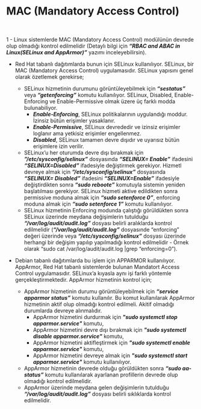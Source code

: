 <h1> MAC (Mandatory Access Control) </h1>
</br>

1 - Linux sistemlerde MAC (Mandatory Access Control) modülünün devrede olup olmadığı kontrol edilmelidir (Detaylı bilgi için ***“RBAC and ABAC in Linux(SELinux and AppArmor)”*** yazımı inceleyebilirsin).

*	Red Hat tabanlı dağıtımlarda bunun için SELinux kullanılıyor. SELinux, bir MAC (Mandatory Access Control) uygulamasıdır. SELinux yapısını genel olarak özetlemek gerekirse;
    - SELinux hizmetinin durumunu görüntüleyebilmek için ***“sestatus”*** veya ***“getenforcing”*** komutu kullanılıyor. SELinux, Disabled, Enable-Enforcing ve Enable-Permissive olmak üzere üç farklı modda bulunabiliyor. 
      -	***Enable-Enforcing***, SELinux politikalarının uygulandığı moddur. İzinsiz bütün erişimler yasaklanır.
      -	***Enable-Permissive***, SELinux devrededir ve izinsiz erişimler loglanır ama yetkisiz erişimler engellenmez. 
      -	***Disabled***, SELinux tamamen devre dışıdır ve uyarısız bütün erişimlere izin verilir.
    -	SELinux’u her oturumda devre dışı bırakmak için ***”/etc/sysconfig/selinux”*** dosyasında ***“SELINUX= Enable”*** ifadesini ***“SELINUX=Disabled”*** ifadesiyle değiştirmek gerekiyor. Hizmetl devreye almak için ***”/etc/sysconfig/selinux”*** dosyasında ***“SELINUX= Disabled”*** ifadesini ***“SELINUX=Enable”*** ifadesiyle değiştirdikten sonra ***“sudo reboote”*** komutuyla sistemin yeniden başlatılması gerekiyor. SELinux hizmeti aktive edildikten sonra permissive moduna almak için ***“sudo setenforce 0”***, enforcing moduna almak için ***“sudo setenforce 1”*** komutu kullanılıyor. 
    -	SELinux hizmetinin Enforcing modunda çalıştığı görüldükten sonra SELinux üzerinde meydana değişimlerin tutulduğu ***“/var/log/audit/audit.log”*** dosyası  belirli aralıklarda kontrol edilmelidir (***“/var/log/audit/audit.log”*** dosyasınde “enforcing” değeri üzerinde veya ***“/etc/sysconfig/selinux”*** dosyası üzerinde herhangi bir değişim yapılıp yapılmadığı kontrol edilmelidir - Örnek olarak “sudo cat /var/log/audit/audit.log |grep “enforcing=0”).
 


*	Debian tabanlı dağıtımlarda bu işlem için APPARMOR kullanılıyor. AppArmor, Red Hat tabanlı sistemlerde bulunan Mandatort Access Control uygulamasıdır. SELinux’a kıyasla aynı işi farklı yöntemle gerçekleştirmektedir. AppArmor hizmetinin kontrol için;
    -	AppArmor hizmetinin durumu görüntüleyebilmek için ***“service apparmor status”*** komutu kullanılır. Bu komut kullanılarak AppArmor hizmetinin aktif olup olmadığı kontrol edilmeli. Akitif olmadığı durumlarda devreye alınmalıdır.
        - AppArmor hizmetini durdurmak için ***"sudo systemctl stop apparmor.service"*** komutu,
        - AppArmor hizmetini devre dışı bırakmak için ***"sudo systemctl disable apparmor.service"*** komutu, 
        - AppArmor hizmetini aktifleştirmek için ***"sudo systemctl enable apparmor.service"*** komutu,
        - AppArmor hizmetini devreye almak için ***"sudo systemctl start apparmor.service"*** komutu kullanılıyor.
    -	AppArmor hizmetinin devrede olduğu görüldükten sonra ***“sudo aa-status”*** komutu kullanılarak ayarlanan profillerin devrede olup olmadığı kontrol edilmelidir. 
    -	AppArmor üzerinde meydana gelen değişimlerin tutulduğu ***“/var/log/audit/audit.log”*** dosyası belirli sıklıklarda kontrol edilmelidir.


 </br></br>

